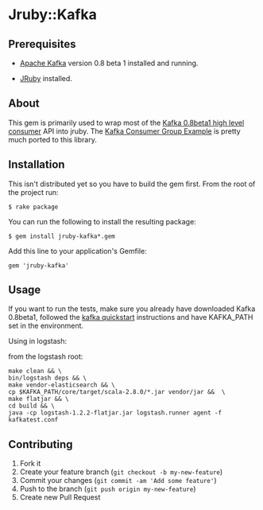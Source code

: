 # Jruby::Kafka

## Prerequisites

* [Apache Kafka] version 0.8 beta 1 installed and running.

* [JRuby] installed.

[Apache Kafka]: http://kafka.apache.org/
[JRuby]: http://jruby.org/

## About

This gem is primarily used to wrap most of the [Kafka 0.8beta1 high level consumer] API into jruby.
The [Kafka Consumer Group Example] is pretty much ported to this library.

[Kafka 0.8beta1 high level consumer]: http://kafka.apache.org/documentation.html#highlevelconsumerapi
[Kafka Consumer Group Example]: https://cwiki.apache.org/confluence/display/KAFKA/Consumer+Group+Example

## Installation

This isn't distributed yet so you have to build the gem first.  From the root of the project run:

    $ rake package

You can run the following to install the resulting package:

    $ gem install jruby-kafka*.gem

Add this line to your application's Gemfile:

    gem 'jruby-kafka'

## Usage

If you want to run the tests, make sure you already have downloaded Kafka 0.8beta1, followed the [kafka quickstart]
instructions and have KAFKA_PATH set in the environment.

[kafka quickstart]: http://kafka.apache.org/documentation.html#quickstart

Using in logstash:

from the logstash root:

    make clean && \
    bin/logstash deps && \
    make vendor-elasticsearch && \
    cp $KAFKA_PATH/core/target/scala-2.8.0/*.jar vendor/jar &&  \
    make flatjar && \
    cd build && \
    java -cp logstash-1.2.2-flatjar.jar logstash.runner agent -f kafkatest.conf

## Contributing

1. Fork it
2. Create your feature branch (`git checkout -b my-new-feature`)
3. Commit your changes (`git commit -am 'Add some feature'`)
4. Push to the branch (`git push origin my-new-feature`)
5. Create new Pull Request

